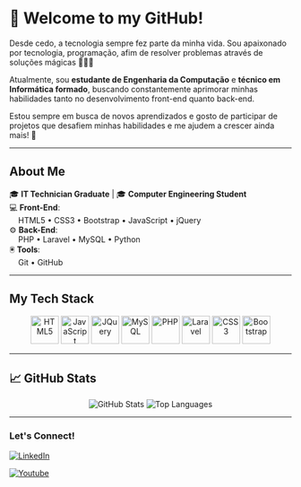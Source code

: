 # 👋 Welcome to my GitHub!

Desde cedo, a tecnologia sempre fez parte da minha vida. Sou apaixonado por tecnologia, programação, afim de resolver problemas através de soluções mágicas 🧑🏻‍💻

Atualmente, sou **estudante de Engenharia da Computação** e **técnico em Informática formado**, buscando constantemente aprimorar minhas habilidades tanto no desenvolvimento front-end quanto back-end.

Estou sempre em busca de novos aprendizados e gosto de participar de projetos que desafiem minhas habilidades e me ajudem a crescer ainda mais! 🚀

---

## About Me

🎓 **IT Technician Graduate** | 🎓 **Computer Engineering Student**  
💻 **Front-End**:  
&nbsp;&nbsp;&nbsp;&nbsp;HTML5 • CSS3 • Bootstrap • JavaScript • jQuery  
⚙️ **Back-End**:  
&nbsp;&nbsp;&nbsp;&nbsp;PHP • Laravel • MySQL • Python  
🖲 **Tools**:  
&nbsp;&nbsp;&nbsp;&nbsp;Git • GitHub

---

## My Tech Stack

<div align="center">
  <img src="https://cdn.jsdelivr.net/gh/devicons/devicon/icons/html5/html5-original.svg" width="50" height="50" alt="HTML5" />
  <img src="https://camo.githubusercontent.com/16edff857d92b7794d5f4241aa88b9db4463d06eb52b38624a5fe1cad1584e53/68747470733a2f2f736b696c6c69636f6e732e6465762f69636f6e733f693d6a73" width="50" height="50" alt="JavaScript" />
  <img src="https://camo.githubusercontent.com/24a970aef23ee8a44369f2cc0820d2b0f7b541b397769db31d6fc191b0b3bc41/68747470733a2f2f63646e2e6a7364656c6976722e6e65742f67682f64657669636f6e732f64657669636f6e2f69636f6e732f6a71756572792f6a71756572792d6f726967696e616c2e737667" width="50" height="50" alt="JQuery" />
  <img src="https://cdn.jsdelivr.net/gh/devicons/devicon/icons/mysql/mysql-original.svg" width="50" height="50" alt="MySQL" />
  <img src="https://camo.githubusercontent.com/730577f274566576ff88e28ea042fea703254659dd140c5478ce1423f07f4855/68747470733a2f2f736b696c6c69636f6e732e6465762f69636f6e733f693d706870" width="50" height="50" alt="PHP" />
  <img src="https://camo.githubusercontent.com/697c027ebbdcdca63b3f959f7e9594ff1a47fd2c6506c4af995d9ed8ee768060/68747470733a2f2f736b696c6c69636f6e732e6465762f69636f6e733f693d6c61726176656c" width="50" height="50" alt="Laravel" />
  <img src="https://cdn.jsdelivr.net/gh/devicons/devicon/icons/css3/css3-original.svg" width="50" height="50" alt="CSS3" />
  <img src="https://cdn.jsdelivr.net/gh/devicons/devicon/icons/bootstrap/bootstrap-original.svg" width="50" height="50" alt="Bootstrap" />
</div>

---

## 📈 GitHub Stats

<!-- Uncomment these lines if you want to show your GitHub stats -->

<div align="center">
  <img src="https://github-readme-stats.vercel.app/api?username=daniloocavalcante&show_icons=true&theme=tokyonight" alt="GitHub Stats" />
  <img src="https://github-readme-stats.vercel.app/api/top-langs/?username=daniloocavalcante&layout=compact&theme=tokyonight" alt="Top Languages" />
</div>


---

### Let's Connect!

<!-- Uncomment and customize if you want to add social links -->

[![LinkedIn](https://img.shields.io/badge/-LinkedIn-blue?style=flat-square&logo=Linkedin&logoColor=white&link=https://www.linkedin.com/in/danilo-cavalcante-468793362/)](https://www.linkedin.com/in/danilo-cavalcante-468793362/)


[![Youtube](https://img.shields.io/badge/-Youtube-red?style=flat-square&logo=Youtube&logoColor=white&link=https://www.youtube.com/@DaniloCavalcanteCode)](https://www.youtube.com/@DaniloCavalcanteCode)


<!-- 
[![Portfolio](https://img.shields.io/badge/-Portfolio-000?style=flat-square&link=https://SeuPortfolioAqui.com/)](https://SeuPortfolioAqui.com/)
-->
